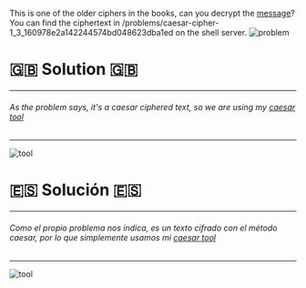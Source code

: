 This is one of the older ciphers in the books, can you decrypt the [message](https://2018shell.picoctf.com/static/9c305b1460312c3bcfc6dd5741990c26/ciphertext)? You can find the ciphertext in /problems/caesar-cipher-1_3_160978e2a142244574bd048623dba1ed on the shell server.
![problem](http://i.imgur.com/pI3TCqZ.png)

# :uk: Solution :uk:


---
###### As the problem says, it's a caesar ciphered text, so we are using my [caesar tool](https://github.com/B0nesh/CTF_Tools/tree/master/Cryptography/Caesar_Cipher)
---

![tool](http://i.imgur.com/tMq7Za0.png)


# :es: Solución :es:


---
###### Como el propio problema nos indica, es un texto cifrado con el método caesar, por lo que simplemente usamos mi [caesar tool](https://github.com/B0nesh/CTF_Tools/tree/master/Cryptography/Caesar_Cipher)
---

![tool](http://i.imgur.com/tMq7Za0.png)

